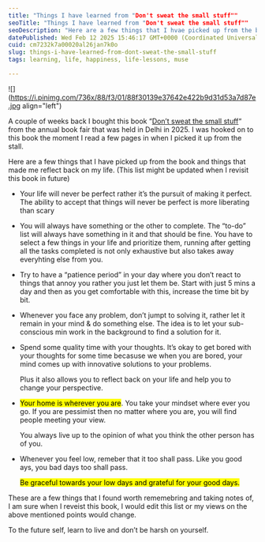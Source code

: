 ```yaml
---
title: "Things I have learned from "Don't sweat the small stuff""
seoTitle: "Things I have learned from "Don't sweat the small stuff""
seoDescription: "Here are a few things that I hvae picked up from the book and things that made me reflect back on my life. (This list might be updated when I revisit this b"
datePublished: Wed Feb 12 2025 15:46:17 GMT+0000 (Coordinated Universal Time)
cuid: cm7232k7a00020al26jan7k0o
slug: things-i-have-learned-from-dont-sweat-the-small-stuff
tags: learning, life, happiness, life-lessons, muse

---
```


![](https://i.pinimg.com/736x/88/f3/01/88f30139e37642e422b9d31d53a7d87e.jpg align="left")

A couple of weeks back I bought this book “[Don’t sweat the small stuff](https://www.amazon.in/DONT-SWEAT-SMALL-STUFF-ITS/dp/0786881852)“ from the annual book fair that was held in Delhi in 2025. I was hooked on to this book the moment I read a few pages in when I picked it up from the stall.

Here are a few things that I have picked up from the book and things that made me reflect back on my life. (This list might be updated when I revisit this book in future)

* Your life will never be perfect rather it’s the pursuit of making it perfect. The ability to accept that things will never be perfect is more liberating than scary
    
* You will always have something or the other to complete. The “to-do” list will always have something in it and that should be fine. You have to select a few things in your life and prioritize them, running after getting all the tasks completed is not only exhaustive but also takes away everyhting else from you.
    
* Try to have a “patience period” in your day where you don’t react to things that annoy you rather you just let them be. Start with just 5 mins a day and then as you get comfortable with this, increase the time bit by bit.
    
* Whenever you face any problem, don’t jumpt to solving it, rather let it remain in your mind & do something else. The idea is to let your sub-conscious min work in the background to find a solution for it.
    
* Spend some quality time with your thoughts. It’s okay to get bored with your thoughts for some time becasuse we when you are bored, your mind comes up with innovative solutions to your problems.
    
    Plus it also allows you to reflect back on your life and help you to change your perspective.
    
* <mark>Your home is wherever you are</mark>. You take your mindset where ever you go. If you are pessimist then no matter where you are, you will find people meeting your view.
    
    You always live up to the opinion of what you think the other person has of you.
    
* Whenever you feel low, remeber that it too shall pass. Like you good ays, you bad days too shall pass.
    
    <mark>Be graceful towards your low days and grateful for your good days.</mark>
    

These are a few things that I found worth rememebring and taking notes of, I am sure when I reveist this book, I would edit this list or my views on the above mentioned points would change.

To the future self, learn to live and don’t be harsh on yourself.
